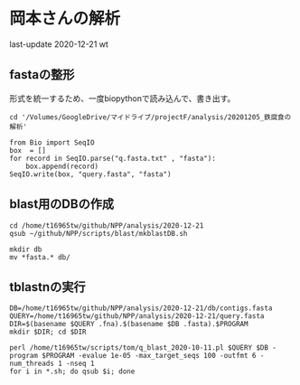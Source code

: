 # 岡本さんの解析

last-update 2020-12-21
wt

## fastaの整形

形式を統一するため、一度biopythonで読み込んで、書き出す。

```
cd '/Volumes/GoogleDrive/マイドライブ/projectF/analysis/20201205_鉄腐食の解析'

from Bio import SeqIO
box  = []
for record in SeqIO.parse("q.fasta.txt" , "fasta"):
    box.append(record)
SeqIO.write(box, "query.fasta", "fasta")
```

## blast用のDBの作成

```
cd /home/t16965tw/github/NPP/analysis/2020-12-21
qsub ~/github/NPP/scripts/blast/mkblastDB.sh

mkdir db
mv *fasta.* db/
```


## tblastnの実行

```
DB=/home/t16965tw/github/NPP/analysis/2020-12-21/db/contigs.fasta
QUERY=/home/t16965tw/github/NPP/analysis/2020-12-21/query.fasta
DIR=$(basename $QUERY .fna).$(basename $DB .fasta).$PROGRAM
mkdir $DIR; cd $DIR

perl /home/t16965tw/scripts/tom/q_blast_2020-10-11.pl $QUERY $DB -program $PROGRAM -evalue 1e-05 -max_target_seqs 100 -outfmt 6 -num_threads 1 -nseq 1
for i in *.sh; do qsub $i; done
```
